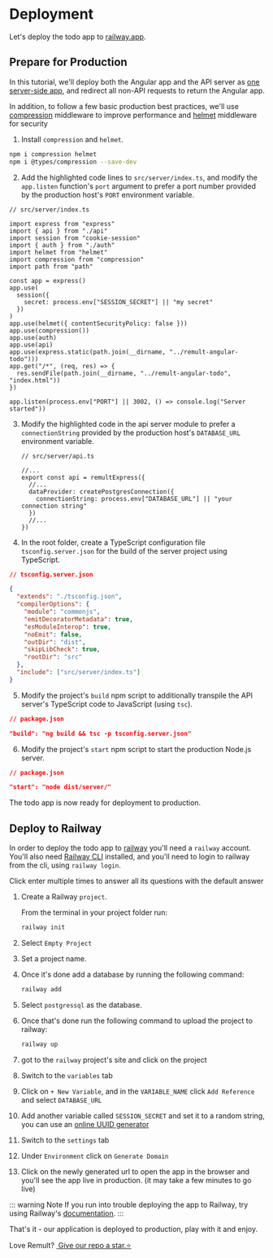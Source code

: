 # Deployment

Let's deploy the todo app to [railway.app](https://railway.app/).

## Prepare for Production

In this tutorial, we'll deploy both the Angular app and the API server as [one server-side app](https://create-react-app.dev/docs/deployment/#other-solutions), and redirect all non-API requests to return the Angular app.

In addition, to follow a few basic production best practices, we'll use [compression](https://www.npmjs.com/package/compression) middleware to improve performance and [helmet](https://www.npmjs.com/package/helmet) middleware for security

1. Install `compression` and `helmet`.

```sh
npm i compression helmet
npm i @types/compression --save-dev
```

2. Add the highlighted code lines to `src/server/index.ts`, and modify the `app.listen` function's `port` argument to prefer a port number provided by the production host's `PORT` environment variable.

```ts{7-9,17-18,21-26}
// src/server/index.ts

import express from "express"
import { api } from "./api"
import session from "cookie-session"
import { auth } from "./auth"
import helmet from "helmet"
import compression from "compression"
import path from "path"

const app = express()
app.use(
  session({
    secret: process.env["SESSION_SECRET"] || "my secret"
  })
)
app.use(helmet({ contentSecurityPolicy: false }))
app.use(compression())
app.use(auth)
app.use(api)
app.use(express.static(path.join(__dirname, "../remult-angular-todo")))
app.get("/*", (req, res) => {
  res.sendFile(path.join(__dirname, "../remult-angular-todo", "index.html"))
})

app.listen(process.env["PORT"] || 3002, () => console.log("Server started"))
```

3. Modify the highlighted code in the api server module to prefer a `connectionString` provided by the production host's `DATABASE_URL` environment variable.

   ```ts{7}
   // src/server/api.ts

   //...
   export const api = remultExpress({
     //...
     dataProvider: createPostgresConnection({
       connectionString: process.env["DATABASE_URL"] || "your connection string"
     })
     //...
   })
   ```

1. In the root folder, create a TypeScript configuration file `tsconfig.server.json` for the build of the server project using TypeScript.

```json
// tsconfig.server.json

{
  "extends": "./tsconfig.json",
  "compilerOptions": {
    "module": "commonjs",
    "emitDecoratorMetadata": true,
    "esModuleInterop": true,
    "noEmit": false,
    "outDir": "dist",
    "skipLibCheck": true,
    "rootDir": "src"
  },
  "include": ["src/server/index.ts"]
}
```

5. Modify the project's `build` npm script to additionally transpile the API server's TypeScript code to JavaScript (using `tsc`).

```json
// package.json

"build": "ng build && tsc -p tsconfig.server.json"
```

6. Modify the project's `start` npm script to start the production Node.js server.

```json
// package.json

"start": "node dist/server/"
```

The todo app is now ready for deployment to production.

## Deploy to Railway

In order to deploy the todo app to [railway](https://railway.app/) you'll need a `railway` account. You'll also need [Railway CLI](https://docs.railway.app/develop/cli#npm) installed, and you'll need to login to railway from the cli, using `railway login`.

Click enter multiple times to answer all its questions with the default answer

1. Create a Railway `project`.

   From the terminal in your project folder run:

   ```sh
   railway init
   ```

2. Select `Empty Project`
3. Set a project name.
4. Once it's done add a database by running the following command:
   ```sh
   railway add
   ```
5. Select `postgressql` as the database.
6. Once that's done run the following command to upload the project to railway:
   ```sh
   railway up
   ```
7. got to the `railway` project's site and click on the project
8. Switch to the `variables` tab
9. Click on `+ New Variable`, and in the `VARIABLE_NAME` click `Add Reference` and select `DATABASE_URL`
10. Add another variable called `SESSION_SECRET` and set it to a random string, you can use an [online UUID generator](https://www.uuidgenerator.net/)
11. Switch to the `settings` tab
12. Under `Environment` click on `Generate Domain`
13. Click on the newly generated url to open the app in the browser and you'll see the app live in production. (it may take a few minutes to go live)

::: warning Note
If you run into trouble deploying the app to Railway, try using Railway's [documentation](https://docs.railway.app/deploy/deployments).
:::

That's it - our application is deployed to production, play with it and enjoy.

Love Remult?&nbsp;<a href="https://github.com/remult/remult" target="_blank" rel="noopener"> Give our repo a star.⭐</a>
